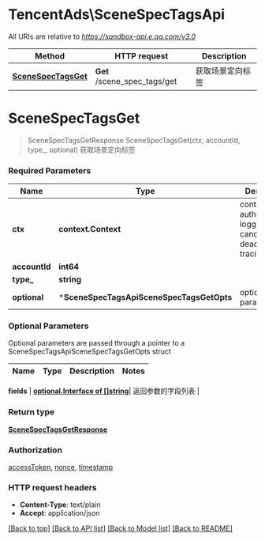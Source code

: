 # TencentAds\SceneSpecTagsApi

All URIs are relative to *https://sandbox-api.e.qq.com/v3.0*

Method | HTTP request | Description
------------- | ------------- | -------------
[**SceneSpecTagsGet**](SceneSpecTagsApi.md#SceneSpecTagsGet) | **Get** /scene_spec_tags/get | 获取场景定向标签


# **SceneSpecTagsGet**
> SceneSpecTagsGetResponse SceneSpecTagsGet(ctx, accountId, type_, optional)
获取场景定向标签

### Required Parameters

Name | Type | Description  | Notes
------------- | ------------- | ------------- | -------------
 **ctx** | **context.Context** | context for authentication, logging, cancellation, deadlines, tracing, etc.
  **accountId** | **int64**|  | 
  **type_** | **string**|  | 
 **optional** | ***SceneSpecTagsApiSceneSpecTagsGetOpts** | optional parameters | nil if no parameters

### Optional Parameters
Optional parameters are passed through a pointer to a SceneSpecTagsApiSceneSpecTagsGetOpts struct

Name | Type | Description  | Notes
------------- | ------------- | ------------- | -------------


 **fields** | [**optional.Interface of []string**](string.md)| 返回参数的字段列表 | 

### Return type

[**SceneSpecTagsGetResponse**](SceneSpecTagsGetResponse.md)

### Authorization

[accessToken](../README.md#accessToken), [nonce](../README.md#nonce), [timestamp](../README.md#timestamp)

### HTTP request headers

 - **Content-Type**: text/plain
 - **Accept**: application/json

[[Back to top]](#) [[Back to API list]](../README.md#documentation-for-api-endpoints) [[Back to Model list]](../README.md#documentation-for-models) [[Back to README]](../README.md)

